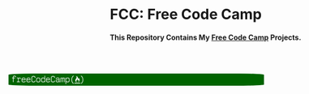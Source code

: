 <a target="_blank" href="https://www.freecodecamp.org/"><img style="margin: -200px; border-radius: 10%;" src="https://github.com/ArdeshirV/FCC/blob/master/res/img/freeCodeCamp_Forum.png" alt="Free Code Camp Banner"></a>
<h1>FCC: Free Code Camp </h1>
<h4>This Repository Contains My <a target="_blank" href="https://www.freecodecamp.org/">Free Code Camp</a> Projects.</h4>
